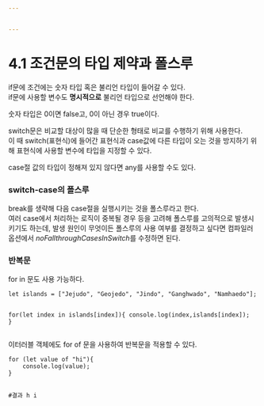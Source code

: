 ```yaml
---


---
```


<h1 id="조건문의-타입-제약과-폴스루">4.1 조건문의 타입 제약과 폴스루</h1>
<p>if문에 조건에는 숫자 타입 혹은 불리언 타입이 들어갈 수 있다.<br>
if문에 사용할 변수도 <strong>명시적으로</strong> 불리언 타입으로 선언해야 한다.</p>
<p>숫자 타입은 0이면 false고, 0이 아닌 경우 true이다.</p>
<p>switch문은 비교할 대상이 많을 때 단순한 형태로 비교를 수행하기 위해 사용한다.<br>
이 때 switch(표현식)에 들어간 표현식과 case값에 다른 타입이 오는 것을 방지하기 위해 표현식에 사용할 변수에 타입을 지정할 수 있다.</p>
<p>case절 값의 타입이 정해져 있지 않다면 any를 사용할 수도 있다.</p>
<h3 id="switch-case의-폴스루">switch-case의 폴스루</h3>
<p>break를 생략해 다음 case절을 실행시키는 것을 폴스루라고 한다.<br>
여러 case에서 처리하는 로직이 중복될 경우 등을 고려해 폴스루를 고의적으로 발생시키기도 하는데, 발생 원인이 무엇이든 폴스루의 사용 여부를 결정하고 싶다면 컴파일러 옵션에서 <em>noFallthroughCasesInSwitch</em>를 수정하면 된다.</p>
<h3 id="반복문">반복문</h3>
<p>for in 문도 사용 가능하다.</p>
<pre><code>let islands = ["Jejudo", "Geojedo", "Jindo", "Ganghwado", "Namhaedo"];

for(let index in islands[index]){
	console.log(index,islands[index]);
}
</code></pre>
<p>이터러블 객체에도 for of 문을 사용하여 반복문을 적용할 수 있다.</p>
<pre><code>for (let value of "hi"){
	console.log(value);
}

#결과
h
i
</code></pre>

